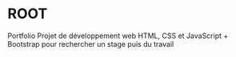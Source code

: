 # ROOT
Portfolio
Projet de développement web HTML, CSS et JavaScript + Bootstrap pour rechercher un stage puis du travail
